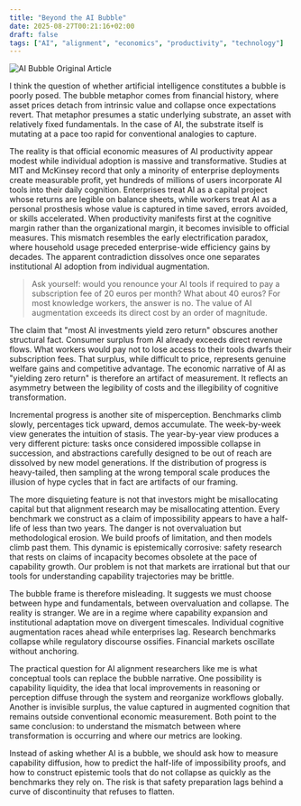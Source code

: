 ```yaml
---
title: "Beyond the AI Bubble"
date: 2025-08-27T00:21:16+02:00
draft: false
tags: ["AI", "alignment", "economics", "productivity", "technology"]
---
```


![AI Bubble Original Article](https://evilscript.eu/upload/files/Screenshot_From_2025-08-27_00-36-31.png)

I think the question of whether artificial intelligence constitutes a bubble is poorly posed. The bubble metaphor comes from financial history, where asset prices detach from intrinsic value and collapse once expectations revert. That metaphor presumes a static underlying substrate, an asset with relatively fixed fundamentals. In the case of AI, the substrate itself is mutating at a pace too rapid for conventional analogies to capture.

The reality is that official economic measures of AI productivity appear modest while individual adoption is massive and transformative. Studies at MIT and McKinsey record that only a minority of enterprise deployments create measurable profit, yet hundreds of millions of users incorporate AI tools into their daily cognition. Enterprises treat AI as a capital project whose returns are legible on balance sheets, while workers treat AI as a personal prosthesis whose value is captured in time saved, errors avoided, or skills accelerated. When productivity manifests first at the cognitive margin rather than the organizational margin, it becomes invisible to official measures. This mismatch resembles the early electrification paradox, where household usage preceded enterprise-wide efficiency gains by decades. The apparent contradiction dissolves once one separates institutional AI adoption from individual augmentation.

> Ask yourself: would you renounce your AI tools if required to pay a subscription fee of 20 euros per month? What about 40 euros? For most knowledge workers, the answer is no. The value of AI augmentation exceeds its direct cost by an order of magnitude.

The claim that "most AI investments yield zero return" obscures another structural fact. Consumer surplus from AI already exceeds direct revenue flows. What workers would pay not to lose access to their tools dwarfs their subscription fees. That surplus, while difficult to price, represents genuine welfare gains and competitive advantage. The economic narrative of AI as "yielding zero return" is therefore an artifact of measurement. It reflects an asymmetry between the legibility of costs and the illegibility of cognitive transformation.

Incremental progress is another site of misperception. Benchmarks climb slowly, percentages tick upward, demos accumulate. The week-by-week view generates the intuition of stasis. The year-by-year view produces a very different picture: tasks once considered impossible collapse in succession, and abstractions carefully designed to be out of reach are dissolved by new model generations. If the distribution of progress is heavy-tailed, then sampling at the wrong temporal scale produces the illusion of hype cycles that in fact are artifacts of our framing.

The more disquieting feature is not that investors might be misallocating capital but that alignment research may be misallocating attention. Every benchmark we construct as a claim of impossibility appears to have a half-life of less than two years. The danger is not overvaluation but methodological erosion. We build proofs of limitation, and then models climb past them. This dynamic is epistemically corrosive: safety research that rests on claims of incapacity becomes obsolete at the pace of capability growth. Our problem is not that markets are irrational but that our tools for understanding capability trajectories may be brittle.

The bubble frame is therefore misleading. It suggests we must choose between hype and fundamentals, between overvaluation and collapse. The reality is stranger. We are in a regime where capability expansion and institutional adaptation move on divergent timescales. Individual cognitive augmentation races ahead while enterprises lag. Research benchmarks collapse while regulatory discourse ossifies. Financial markets oscillate without anchoring.

The practical question for AI alignment researchers like me is what conceptual tools can replace the bubble narrative. One possibility is capability liquidity, the idea that local improvements in reasoning or perception diffuse through the system and reorganize workflows globally. Another is invisible surplus, the value captured in augmented cognition that remains outside conventional economic measurement. Both point to the same conclusion: to understand the mismatch between where transformation is occurring and where our metrics are looking.

Instead of asking whether AI is a bubble, we should ask how to measure capability diffusion, how to predict the half-life of impossibility proofs, and how to construct epistemic tools that do not collapse as quickly as the benchmarks they rely on. The risk is that safety preparation lags behind a curve of discontinuity that refuses to flatten.

